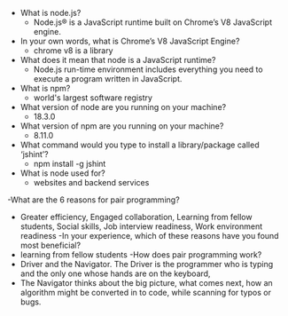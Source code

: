 - What is node.js?
  - Node.js® is a JavaScript runtime built on Chrome’s V8 JavaScript engine.
- In your own words, what is Chrome’s V8 JavaScript Engine?
  - chrome v8 is a library
- What does it mean that node is a JavaScript runtime?
  - Node.js run-time environment includes everything you need to execute a program written in JavaScript.
- What is npm?
  -  world's largest software registry
- What version of node are you running on your machine?
  - 18.3.0
- What version of npm are you running on your machine?
  -   8.11.0
- What command would you type to install a library/package called ‘jshint’?
  -   npm install -g jshint
- What is node used for?
  - websites and backend services


-What are the 6 reasons for pair programming?
  - Greater efficiency, Engaged collaboration, Learning from fellow students, Social skills, Job interview readiness, Work environment readiness
-In your experience, which of these reasons have you found most beneficial?
  - learning from fellow students
-How does pair programming work?
  - Driver and the Navigator. The Driver is the programmer who is typing and the only one whose hands are on the keyboard, 
  -  The Navigator thinks about the big picture, what comes next, how an algorithm might be converted in to code, while scanning for typos or bugs.
